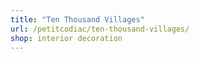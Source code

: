 ```yaml
---
title: "Ten Thousand Villages"
url: /petitcodiac/ten-thousand-villages/
shop: interior decoration
---
```

